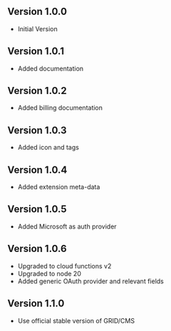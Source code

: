 ## Version 1.0.0

- Initial Version

## Version 1.0.1

- Added documentation

## Version 1.0.2

- Added billing documentation

## Version 1.0.3

- Added icon and tags

## Version 1.0.4

- Added extension meta-data

## Version 1.0.5

- Added Microsoft as auth provider

## Version 1.0.6

- Upgraded to cloud functions v2
- Upgraded to node 20
- Added generic OAuth provider and relevant fields

## Version 1.1.0

- Use official stable version of GRID/CMS
